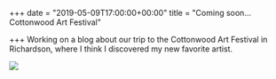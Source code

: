 +++
date = "2019-05-09T17:00:00+00:00"
title = "Coming soon... Cottonwood Art Festival"

+++
Working on a blog about our trip to the Cottonwood Art Festival in Richardson, where I think I discovered my new favorite artist.

![](https://res.cloudinary.com/tobyblog/image/upload/v1557440733/img/3083A335-93B8-40D5-966C-3476BB4D3095.jpg)